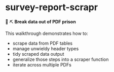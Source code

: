 # survey-report-scrapr
📄 ⛏ **Break data out of PDF prison**

This walkthrough demonstrates how to: 
* scrape data from PDF tables
* manage unwieldy header types
* tidy scraped data output
* generalize those steps into a scraper function
* iterate across multiple PDFs
